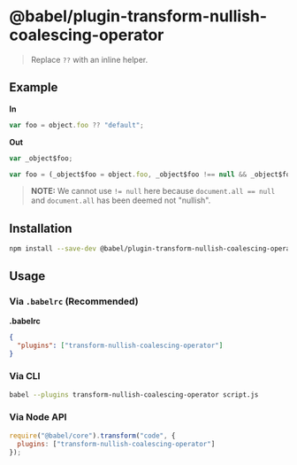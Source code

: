 # @babel/plugin-transform-nullish-coalescing-operator

> Replace `??` with an inline helper.

## Example

**In**

```javascript
var foo = object.foo ?? "default";
```

**Out**

```javascript
var _object$foo;

var foo = (_object$foo = object.foo, _object$foo !== null && _object$foo !== void 0 ? _object$foo : "default");
```

> **NOTE:** We cannot use `!= null` here because `document.all == null` and
> `document.all` has been deemed not "nullish".

## Installation

```sh
npm install --save-dev @babel/plugin-transform-nullish-coalescing-operator
```

## Usage

### Via `.babelrc` (Recommended)

**.babelrc**

```json
{
  "plugins": ["transform-nullish-coalescing-operator"]
}
```

### Via CLI

```sh
babel --plugins transform-nullish-coalescing-operator script.js
```

### Via Node API

```javascript
require("@babel/core").transform("code", {
  plugins: ["transform-nullish-coalescing-operator"]
});
```
